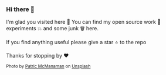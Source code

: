 
### Hi there 👋

I'm glad you visited here :handshake: You can find my open source work :gem: experiments :boom: and some junk :wastebasket: here.  

If you find anything useful please give a star :star: to the repo

Thanks for stopping by :heart:



<sub>Photo by [Patric McManaman](https://unsplash.com/@patmcmanaman?utm_source=unsplash&amp;utm_medium=referral&amp;utm_content=creditCopyText) on [Unsplash](https://unsplash.com/s/photos/stars?utm_source=unsplash&amp;utm_medium=referral&amp;utm_content=creditCopyText)</sub>
